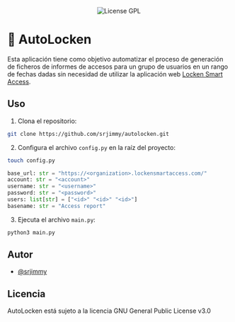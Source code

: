 <p align="center">
  <img alt="License GPL" src="https://img.shields.io/github/license/srjimmy/autolocken" />
</p>

# 📄 AutoLocken

Esta aplicación tiene como objetivo automatizar el proceso de generación de
ficheros de informes de accesos para un grupo de usuarios en un rango de fechas
dadas sin necesidad de utilizar la aplicación web
[Locken Smart Access](https://locken.lockensmartaccess.com/).

## Uso

1. Clona el repositorio:

~~~sh
git clone https://github.com/srjimmy/autolocken.git
~~~

2. Configura el archivo `config.py` en la raíz del proyecto:

~~~sh
touch config.py
~~~

~~~python
base_url: str = "https://<organization>.lockensmartaccess.com/"
account: str = "<account>"
username: str = "<username>"
password: str = "<password>"
users: list[str] = ["<id>" "<id>" "<id>"]
basename: str = "Access report"
~~~

3. Ejecuta el archivo `main.py`:

~~~sh
python3 main.py
~~~

## Autor

- [@srjimmy](https://www.github.com/srjimmy)

## Licencia

AutoLocken está sujeto a la licencia GNU General Public License v3.0
